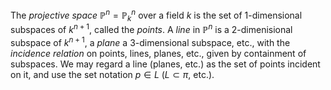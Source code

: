 The *projective space* $\mathbb{P}^n = \mathbb{P}_{k}^n$ over a field $k$ is the set of 1-dimensional subspaces of $k^{n+1}$, called the *points*. A *line* in $\mathbb{P}^n$ is a 2-dimenisional subspace of $k^{n+1}$, a *plane* a 3-dimensional subspace, etc., with the *incidence relation* on points, lines, planes, etc., given by containment of subspaces. We may regard a line (planes, etc.) as the set of points incident on it, and use the set notation $p \in L$ ($L \subset \pi$, etc.).
